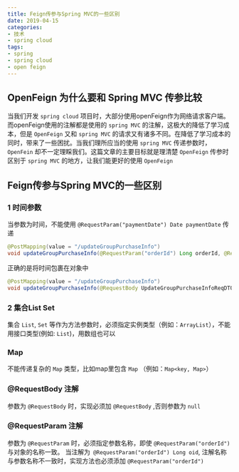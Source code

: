 ```yaml
---
title: Feign传参与Spring MVC的一些区别
date: 2019-04-15
categories:
- 技术
- spring cloud
tags:
- spring
- spring cloud
- open feign
---
```


## OpenFeign 为什么要和 Spring MVC 传参比较
当我们开发 `spring cloud` 项目时，大部分使用openFeign作为网络请求客户端。而openFeign使用的注解都是使用的 `spring MVC` 的注解，这极大的降低了学习成本，但是 `OpenFeign` 又和 `spring MVC` 的请求又有诸多不同。在降低了学习成本的同时，带来了一些困扰。当我们理所应当的使用 `spring MVC` 传递参数时，`OpenFein` 却不一定理睬我们。这篇文章的主要目标就是理清楚 `OpenFeign` 传参时区别于 `spring MVC` 的地方，让我们能更好的使用 `OpenFeign`

## Feign传参与Spring MVC的一些区别
### 1 时间参数
当参数为时间，不能使用 `@RequestParam("paymentDate") Date paymentDate` 传递
```java
@PostMapping(value = "/updateGroupPurchaseInfo")
void updateGroupPurchaseInfo(@RequestParam("orderId") Long orderId, @RequestParam("paymentDate") Date paymentDate);
```

正确的是将时间包裹在对象中
```java
@PostMapping(value = "/updateGroupPurchaseInfo")
void updateGroupPurchaseInfo(@RequestBody UpdateGroupPurchaseInfoReqDTO updateGroupPurchaseInfoReqDTO);
```

### 2 集合List Set
集合 `List`, `Set` 等作为方法参数时，必须指定实例类型（例如：`ArrayList`），不能用接口类型(例如: `List`)，用数组也可以

### Map
不能传递复杂的 `Map` 类型，比如map里包含 `Map` （例如：`Map<key, Map>`）

### @RequestBody 注解
参数为 `@RequestBody` 时，实现必须加 `@RequestBody` ,否则参数为 `null`

### @RequestParam 注解
参数为 `@RequestParam` 时，必须指定参数名称，即使 `@RequestParam("orderId")` 与对象的名称一致。
当注解为` @RequestParam("orderId") Long oid`, 注解名称与参数名称不一致时，实现方法也必须添加 `@RequestParam("orderId")`

